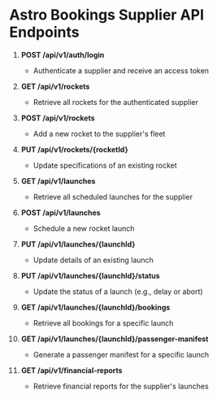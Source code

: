 # Astro Bookings Supplier API Endpoints

1. **POST /api/v1/auth/login**
   - Authenticate a supplier and receive an access token

2. **GET /api/v1/rockets**
   - Retrieve all rockets for the authenticated supplier

3. **POST /api/v1/rockets**
   - Add a new rocket to the supplier's fleet

4. **PUT /api/v1/rockets/{rocketId}**
   - Update specifications of an existing rocket

5. **GET /api/v1/launches**
   - Retrieve all scheduled launches for the supplier

6. **POST /api/v1/launches**
   - Schedule a new rocket launch

7. **PUT /api/v1/launches/{launchId}**
   - Update details of an existing launch

8. **PUT /api/v1/launches/{launchId}/status**
   - Update the status of a launch (e.g., delay or abort)

9. **GET /api/v1/launches/{launchId}/bookings**
   - Retrieve all bookings for a specific launch

10. **GET /api/v1/launches/{launchId}/passenger-manifest**
    - Generate a passenger manifest for a specific launch

11. **GET /api/v1/financial-reports**
    - Retrieve financial reports for the supplier's launches
